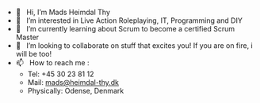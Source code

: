 - 👋 &nbsp;  Hi, I’m Mads Heimdal Thy
- 👀 &nbsp; I’m interested in Live Action Roleplaying, IT, Programming and DIY
- 🌱 &nbsp; I’m currently learning about Scrum to become a certified Scrum Master
- 💞️ &nbsp; I’m looking to collaborate on stuff that excites you! If you are on fire, i will be too!
- 📫 &nbsp; How to reach me :
  - Tel: +45 30 23 81 12
  - Mail: mads@heimdal-thy.dk
  - Physically: Odense, Denmark
